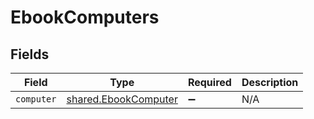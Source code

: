 # EbookComputers


## Fields

| Field                                                               | Type                                                                | Required                                                            | Description                                                         |
| ------------------------------------------------------------------- | ------------------------------------------------------------------- | ------------------------------------------------------------------- | ------------------------------------------------------------------- |
| `computer`                                                          | [shared.EbookComputer](../../../sdk/models/shared/ebookcomputer.md) | :heavy_minus_sign:                                                  | N/A                                                                 |